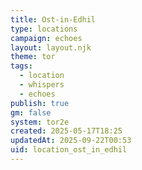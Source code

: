 ```yaml
---
title: Ost-in-Edhil
type: locations
campaign: echoes
layout: layout.njk
theme: tor
tags:
  - location
  - whispers
  - echoes
publish: true
gm: false
system: tor2e
created: 2025-05-17T18:25
updatedAt: 2025-09-22T00:53
uid: location_ost_in_edhil
---
```

